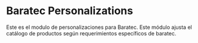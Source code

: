 # Baratec Personalizations

Este es el modulo de personalizaciones para Baratec.
Este módulo ajusta el catálogo de productos según requerimientos específicos de baratec. 
